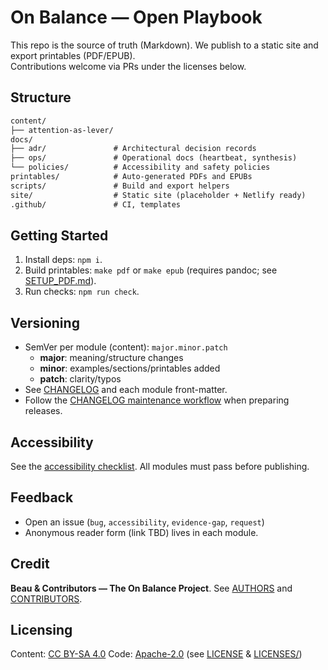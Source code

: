 # On Balance — Open Playbook

This repo is the source of truth (Markdown). We publish to a static site and export printables (PDF/EPUB).  
Contributions welcome via PRs under the licenses below.

## Structure

```txt
content/
├── attention-as-lever/
docs/
├── adr/               # Architectural decision records
├── ops/               # Operational docs (heartbeat, synthesis)
└── policies/          # Accessibility and safety policies
printables/            # Auto-generated PDFs and EPUBs
scripts/               # Build and export helpers
site/                  # Static site (placeholder + Netlify ready)
.github/               # CI, templates
```

## Getting Started

1. Install deps: `npm i`.  
2. Build printables: `make pdf` or `make epub` (requires pandoc; see [SETUP_PDF.md](./docs/SETUP_PDF.md)).  
3. Run checks: `npm run check`.

## Versioning

- SemVer per module (content): `major.minor.patch`
  - **major**: meaning/structure changes
  - **minor**: examples/sections/printables added
  - **patch**: clarity/typos
- See [CHANGELOG](./CHANGELOG.md) and each module front-matter.
- Follow the [CHANGELOG maintenance workflow](./docs/ops/changelog-workflow.md) when
  preparing releases.

## Accessibility

See the [accessibility checklist](./docs/policies/ACCESSIBILITY_CHECKLIST.md). All modules must pass before publishing.

## Feedback

- Open an issue (`bug`, `accessibility`, `evidence-gap`, `request`)  
- Anonymous reader form (link TBD) lives in each module.

## Credit

**Beau & Contributors — The On Balance Project**.
See [AUTHORS](./AUTHORS.md) and [CONTRIBUTORS](./CONTRIBUTORS.md).

## Licensing

Content: [CC BY-SA 4.0](https://creativecommons.org/licenses/by-sa/4.0/)
Code: [Apache-2.0](https://www.apache.org/licenses/LICENSE-2.0.html)
(see [LICENSE](./LICENSE) & [LICENSES/](./LICENSES/))
